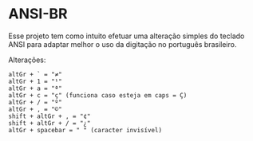 # ANSI-BR
Esse projeto tem como intuito efetuar uma alteração simples do teclado ANSI para adaptar melhor o uso da digitação no português brasileiro. 


Alterações:
```
altGr + ` = "≠"
altGr + 1 = "¹"
altGr + a = "ª"
altGr + c = "ç" (funciona caso esteja em caps = Ç)
altGr + / = "º"
altGr + , = "©"
shift + altGr + , = "¢"
shift + altGr + / = "¿"
altGr + spacebar = " " (caracter invisível)
```
